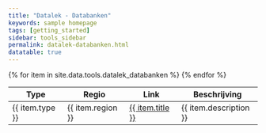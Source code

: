 ```yaml
---
title: "Datalek - Databanken"
keywords: sample homepage
tags: [getting_started]
sidebar: tools_sidebar
permalink: datalek-databanken.html
datatable: true
---
```


<table class="display">
	<thead>
		<tr class="header">
			<th>Type</th>
			<th>Regio</th>
			<th>Link</th>
			<th>Beschrijving</th>
		</tr>
	</thead>
{% for item in site.data.tools.datalek_databanken %}
	<tr>
		<td>
			{{ item.type }}
		</td>
		<td>
			{{ item.region }}
		</td>
		<td>
			<a href="{{ item.url }}" target="{{ item.target }}">
				{{ item.title }}
			</a>
		</td>
		<td>
			{{ item.description }}
		</td>
	</tr>
{% endfor %}
</table>